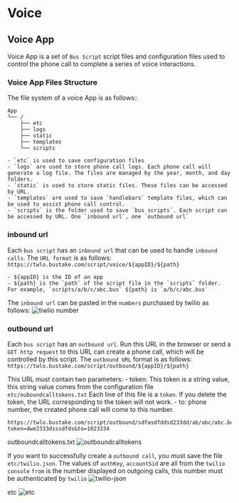 # Voice

## Voice App
Voice App is a set of `Bus Script` script files and configuration files used to control the phone call to complete a series of voice interactions.

### Voice App Files Structure
The file system of a voice App is as follows::
```
App
└── /
    ├── etc
    ├── logs
    ├── static
    ├── templates
    └── scripts
```

    - `etc` is used to save configuration files
    - `logs` are used to store phone call logs. Each phone call will generate a log file. The files are managed by the year, month, and day folders.
    - `static` is used to store static files. These files can be accessed by URL.
    - `templates` are used to save `handlebars` template files, which can be used to assist phone call control.
    - `scripts` is the folder used to save `bus scripts`. Each script can be accessed by URL. One `inbound url`, one `outbound url`

### inbound url
Each `bus script` has an `inbound url` that can be used to handle `inbound calls`. The `URL format` is as follows:
`https://twlo.bustake.com/script/voice/${appID}/${path}`

    - ${appID} is the ID of an app
    - ${path} is the `path` of the script file in the `scripts` folder. For example, `scripts/a/b/c/abc.bus` ${path} is `a/b/c/abc.bus`

The `inbound url` can be pasted in the `numbers` purchased by twilio as follows:
![tiwlio number](https://raw.githubusercontent.com/jaynsw/bustake-site/main/docs/images/twlo-number.png)

### outbound url
Each `bus script` has an `outbound url`. Run this URL in the browser or send a `GET http request` to this URL can create a phone call, which will be controlled by this script. The `outbound URL` format is as follows:
`https://twlo.bustake.com/script/outbound/${appID}/${path}`

This URL must contain two parameters:
    - token: This token is a string value, this string value comes from the configuration file `etc/ouboundcalltokens.txt` Each line of this file is a `token`. If you delete the token, the URL corresponding to the token will not work.
    - to: phone number, the created phone call will come to this number.

```
https://twlo.bustake.com/script/outbound/sdfasdfddsd233dd/ab/abc/abc.bus?token=dwe2333dsssdfds&to=1023334
```

outboundcalltokens.txt
![outboundcalltokens](https://raw.githubusercontent.com/jaynsw/bustake-site/main/docs/images/outboundcalltokens.png)

If you want to successfully create a `outbound call`, you must save the file `etc/twilio.json`. The values of `authKey`, `accountSid` are all from the `twilio console`
`from` is the number displayed on outgoing calls, this number must be authenticated by `twilio`
![twilio-json](https://raw.githubusercontent.com/jaynsw/bustake-site/main/docs/images/twilio-json.png)


etc
![etc](https://raw.githubusercontent.com/jaynsw/bustake-site/main/docs/images/etc.png)